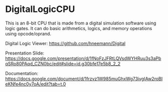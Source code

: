# DigitalLogicCPU

This is an 8-bit CPU that is made from a digital simulation software using logic gates. It can do basic arithmetics, logics, and memory operations using opcode/oprand.

Digital Logic Viewer: https://github.com/hneemann/Digital

Presentation Slide: https://docs.google.com/presentation/d/1fNoFzJFRtLQVsdWYHRuu3s3aPbqSRo80PAqd_CZN0bc/edit#slide=id.g30bfe17e5b8_2_2

Documentation: https://docs.google.com/document/d/1frzvz1W985muGhxWg73ivgIAw2roBIeKNfe4nc0y7oA/edit?tab=t.0
